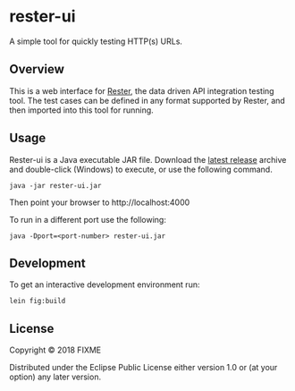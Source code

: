 # rester-ui

A simple tool for quickly testing HTTP(s) URLs. 

## Overview

This is a web interface for [Rester](https://github.com/rinconjc/rester), the data driven API integration testing tool.
The test cases can be defined in any format supported by Rester, and then imported into this tool for running.

## Usage

Rester-ui is a Java executable JAR file. Download the [latest release](https://github.com/rinconjc/rester-ui/releases) archive and double-click (Windows) to execute, or use the following command.

    java -jar rester-ui.jar
    
Then point your browser to http://localhost:4000

To run in a different port use the following:
    
    java -Dport=<port-number> rester-ui.jar

## Development

To get an interactive development environment run:

    lein fig:build

## License

Copyright © 2018 FIXME

Distributed under the Eclipse Public License either version 1.0 or (at your option) any later version.
